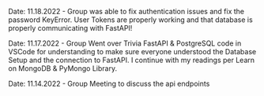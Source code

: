 Date: 11.18.2022 - Group was able to fix authentication issues and fix the password KeyError. User Tokens are properly working and that database is properly communicating with FastAPI!

Date: 11.17.2022 - Group Went over Trivia FastAPI & PostgreSQL code in VSCode for understanding to make sure everyone understood the Database Setup and the connection to FastAPI. I continue with my readings per Learn on MongoDB & PyMongo Library.

Date: 11.14.2022 - Group Meeting to discuss the api endpoints
